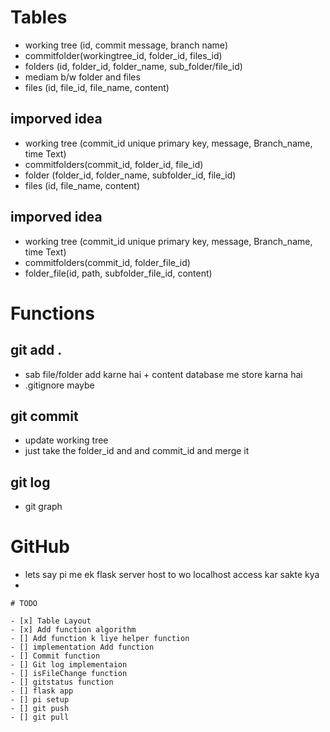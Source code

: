 # Tables
 - working tree (id, commit message, branch name)
 - commitfolder(workingtree_id, folder_id, files_id)
 - folders (id, folder_id, folder_name, sub_folder/file_id)
 - mediam b/w folder and files
 - files (id, file_id, file_name, content)

 ## imporved idea 
 - working tree (commit_id unique primary key, message, Branch_name, time Text)
 - commitfolders(commit_id, folder_id, file_id)
 - folder (folder_id, folder_name, subfolder_id, file_id)
 - files (id, file_name, content)

## imporved idea 
 - working tree (commit_id unique primary key, message, Branch_name, time Text)
 - commitfolders(commit_id, folder_file_id)
 - folder_file(id, path, subfolder_file_id, content)

# Functions

## git add .
- sab file/folder add karne hai + content database me store karna hai
- .gitignore maybe

## git commit
- update working tree
- just take the folder_id and and commit_id and merge it

## git log
- git graph

# GitHub
- lets say pi me ek flask server host to wo localhost access kar sakte kya
- 


```
# TODO

- [x] Table Layout
- [x] Add function algorithm
- [] Add function k liye helper function
- [] implementation Add function
- [] Commit function
- [] Git log implementaion
- [] isFileChange function
- [] gitstatus function
- [] flask app
- [] pi setup
- [] git push
- [] git pull

```